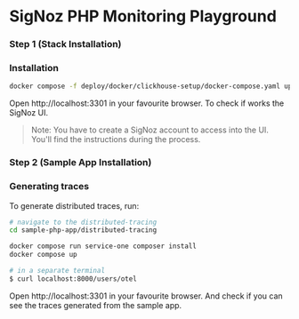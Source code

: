 # SigNoz PHP Monitoring Playground

### Step 1 (Stack Installation)
### Installation
```sh
docker compose -f deploy/docker/clickhouse-setup/docker-compose.yaml up -d
```
Open http://localhost:3301 in your favourite browser. To check if works the SigNoz UI.

> Note: You have to create a SigNoz account to access into the UI. You'll find the instructions during the process.
### Step 2 (Sample App Installation)
### Generating traces
To generate distributed traces, run:

```bash
# navigate to the distributed-tracing
cd sample-php-app/distributed-tracing

docker compose run service-one composer install
docker compose up

# in a separate terminal
$ curl localhost:8000/users/otel
```
Open http://localhost:3301 in your favourite browser. And check if you can see the traces generated from the sample app.
